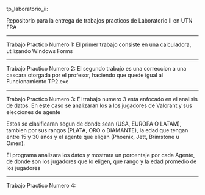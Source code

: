 tp_laboratorio_ii:

Repositorio para la entrega de trabajos practicos de Laboratorio II en UTN FRA

--------------------------------------------------------------------------------------------------------------------
Trabajo Practico Numero 1:
El primer trabajo consiste en una calculadora, utilizando Windows Forms

--------------------------------------------------------------------------------------------------------------------
Trabajo Practico Numero 2:
El segundo trabajo es una correccion a una cascara otorgada por el profesor, haciendo que quede igual
al Funcionamiento TP2.exe

--------------------------------------------------------------------------------------------------------------------
Trabajo Practico Numero 3:
El trabajo numero 3 esta enfocado en el analisis de datos. En este caso se analizaran los a los jugadores de Valorant
y sus elecciones de agente

Estos se clasificaran segun de donde sean (USA, EUROPA O LATAM), tambien por sus rangos (PLATA, ORO o DIAMANTE), 
la edad que tengan entre 15 y 30 años y el agente que eligan (Phoenix, Jett, Brimstone u Omen).

El programa analizara los datos y mostrara un porcentaje por cada Agente, de donde son los jugadores que lo eligen, 
que rango y la edad promedio de los jugadores

--------------------------------------------------------------------------------------------------------------------
Trabajo Practico Numero 4:
